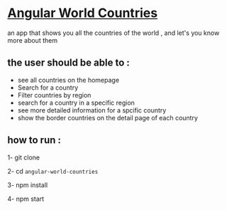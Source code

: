 # [Angular World Countries](https://countries-5b4db.web.app/)

an app that shows you all the countries of the world , and let's you know more about them

## the user should be able to : 

 - see all countries on the homepage
 - Search for a country 
 - Filter countries by region
 - search for a country in a specific region
 - see more detailed information for a spcific country
 - show the border countries on the detail page of each country

## how to run :
 1- git clone 
 
 2- cd `angular-world-countries`
 
 3- npm install
 
 4- npm start
 
